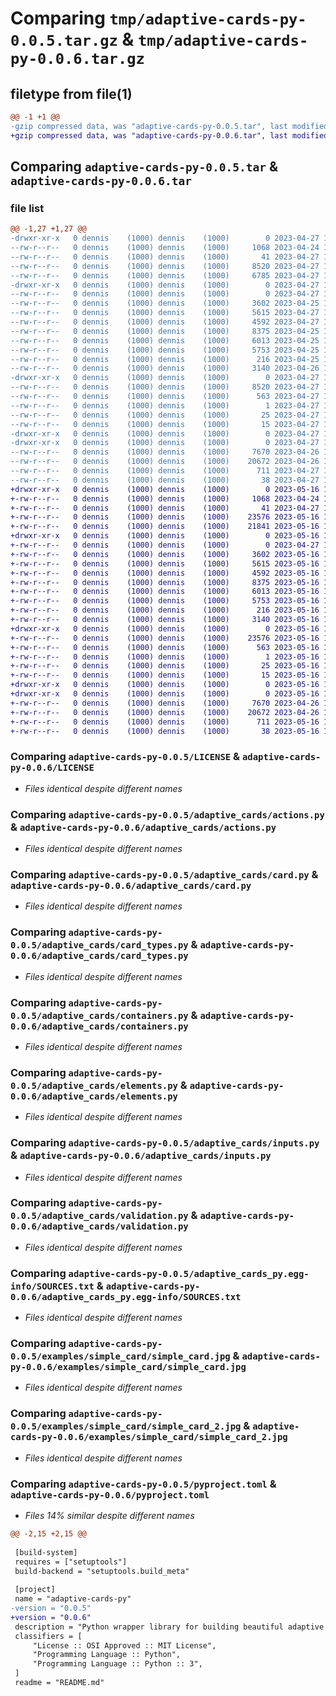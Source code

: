 # Comparing `tmp/adaptive-cards-py-0.0.5.tar.gz` & `tmp/adaptive-cards-py-0.0.6.tar.gz`

## filetype from file(1)

```diff
@@ -1 +1 @@
-gzip compressed data, was "adaptive-cards-py-0.0.5.tar", last modified: Thu Apr 27 18:28:36 2023, max compression
+gzip compressed data, was "adaptive-cards-py-0.0.6.tar", last modified: Tue May 16 18:53:12 2023, max compression
```

## Comparing `adaptive-cards-py-0.0.5.tar` & `adaptive-cards-py-0.0.6.tar`

### file list

```diff
@@ -1,27 +1,27 @@
-drwxr-xr-x   0 dennis    (1000) dennis    (1000)        0 2023-04-27 18:28:36.935849 adaptive-cards-py-0.0.5/
--rw-r--r--   0 dennis    (1000) dennis    (1000)     1068 2023-04-24 18:32:53.000000 adaptive-cards-py-0.0.5/LICENSE
--rw-r--r--   0 dennis    (1000) dennis    (1000)       41 2023-04-27 18:12:27.000000 adaptive-cards-py-0.0.5/MANIFEST.in
--rw-r--r--   0 dennis    (1000) dennis    (1000)     8520 2023-04-27 18:28:36.935849 adaptive-cards-py-0.0.5/PKG-INFO
--rw-r--r--   0 dennis    (1000) dennis    (1000)     6785 2023-04-27 18:28:26.000000 adaptive-cards-py-0.0.5/README.md
-drwxr-xr-x   0 dennis    (1000) dennis    (1000)        0 2023-04-27 18:28:36.935849 adaptive-cards-py-0.0.5/adaptive_cards/
--rw-r--r--   0 dennis    (1000) dennis    (1000)        0 2023-04-27 18:12:27.000000 adaptive-cards-py-0.0.5/adaptive_cards/__init__.py
--rw-r--r--   0 dennis    (1000) dennis    (1000)     3602 2023-04-25 16:45:04.000000 adaptive-cards-py-0.0.5/adaptive_cards/actions.py
--rw-r--r--   0 dennis    (1000) dennis    (1000)     5615 2023-04-27 18:19:30.000000 adaptive-cards-py-0.0.5/adaptive_cards/card.py
--rw-r--r--   0 dennis    (1000) dennis    (1000)     4592 2023-04-27 18:12:27.000000 adaptive-cards-py-0.0.5/adaptive_cards/card_types.py
--rw-r--r--   0 dennis    (1000) dennis    (1000)     8375 2023-04-25 16:45:04.000000 adaptive-cards-py-0.0.5/adaptive_cards/containers.py
--rw-r--r--   0 dennis    (1000) dennis    (1000)     6013 2023-04-25 16:45:04.000000 adaptive-cards-py-0.0.5/adaptive_cards/elements.py
--rw-r--r--   0 dennis    (1000) dennis    (1000)     5753 2023-04-25 16:45:04.000000 adaptive-cards-py-0.0.5/adaptive_cards/inputs.py
--rw-r--r--   0 dennis    (1000) dennis    (1000)      216 2023-04-25 16:45:04.000000 adaptive-cards-py-0.0.5/adaptive_cards/utils.py
--rw-r--r--   0 dennis    (1000) dennis    (1000)     3140 2023-04-26 17:52:15.000000 adaptive-cards-py-0.0.5/adaptive_cards/validation.py
-drwxr-xr-x   0 dennis    (1000) dennis    (1000)        0 2023-04-27 18:28:36.935849 adaptive-cards-py-0.0.5/adaptive_cards_py.egg-info/
--rw-r--r--   0 dennis    (1000) dennis    (1000)     8520 2023-04-27 18:28:36.000000 adaptive-cards-py-0.0.5/adaptive_cards_py.egg-info/PKG-INFO
--rw-r--r--   0 dennis    (1000) dennis    (1000)      563 2023-04-27 18:28:36.000000 adaptive-cards-py-0.0.5/adaptive_cards_py.egg-info/SOURCES.txt
--rw-r--r--   0 dennis    (1000) dennis    (1000)        1 2023-04-27 18:28:36.000000 adaptive-cards-py-0.0.5/adaptive_cards_py.egg-info/dependency_links.txt
--rw-r--r--   0 dennis    (1000) dennis    (1000)       25 2023-04-27 18:28:36.000000 adaptive-cards-py-0.0.5/adaptive_cards_py.egg-info/requires.txt
--rw-r--r--   0 dennis    (1000) dennis    (1000)       15 2023-04-27 18:28:36.000000 adaptive-cards-py-0.0.5/adaptive_cards_py.egg-info/top_level.txt
-drwxr-xr-x   0 dennis    (1000) dennis    (1000)        0 2023-04-27 18:28:36.935849 adaptive-cards-py-0.0.5/examples/
-drwxr-xr-x   0 dennis    (1000) dennis    (1000)        0 2023-04-27 18:28:36.935849 adaptive-cards-py-0.0.5/examples/simple_card/
--rw-r--r--   0 dennis    (1000) dennis    (1000)     7670 2023-04-26 17:52:15.000000 adaptive-cards-py-0.0.5/examples/simple_card/simple_card.jpg
--rw-r--r--   0 dennis    (1000) dennis    (1000)    20672 2023-04-26 17:52:15.000000 adaptive-cards-py-0.0.5/examples/simple_card/simple_card_2.jpg
--rw-r--r--   0 dennis    (1000) dennis    (1000)      711 2023-04-27 18:27:46.000000 adaptive-cards-py-0.0.5/pyproject.toml
--rw-r--r--   0 dennis    (1000) dennis    (1000)       38 2023-04-27 18:28:36.935849 adaptive-cards-py-0.0.5/setup.cfg
+drwxr-xr-x   0 dennis    (1000) dennis    (1000)        0 2023-05-16 18:53:12.629420 adaptive-cards-py-0.0.6/
+-rw-r--r--   0 dennis    (1000) dennis    (1000)     1068 2023-04-24 18:32:53.000000 adaptive-cards-py-0.0.6/LICENSE
+-rw-r--r--   0 dennis    (1000) dennis    (1000)       41 2023-04-27 18:12:27.000000 adaptive-cards-py-0.0.6/MANIFEST.in
+-rw-r--r--   0 dennis    (1000) dennis    (1000)    23576 2023-05-16 18:53:12.629420 adaptive-cards-py-0.0.6/PKG-INFO
+-rw-r--r--   0 dennis    (1000) dennis    (1000)    21841 2023-05-16 18:48:35.000000 adaptive-cards-py-0.0.6/README.md
+drwxr-xr-x   0 dennis    (1000) dennis    (1000)        0 2023-05-16 18:53:12.619420 adaptive-cards-py-0.0.6/adaptive_cards/
+-rw-r--r--   0 dennis    (1000) dennis    (1000)        0 2023-04-27 18:12:27.000000 adaptive-cards-py-0.0.6/adaptive_cards/__init__.py
+-rw-r--r--   0 dennis    (1000) dennis    (1000)     3602 2023-05-16 18:07:56.000000 adaptive-cards-py-0.0.6/adaptive_cards/actions.py
+-rw-r--r--   0 dennis    (1000) dennis    (1000)     5615 2023-05-16 18:07:56.000000 adaptive-cards-py-0.0.6/adaptive_cards/card.py
+-rw-r--r--   0 dennis    (1000) dennis    (1000)     4592 2023-05-16 18:07:56.000000 adaptive-cards-py-0.0.6/adaptive_cards/card_types.py
+-rw-r--r--   0 dennis    (1000) dennis    (1000)     8375 2023-05-16 18:07:56.000000 adaptive-cards-py-0.0.6/adaptive_cards/containers.py
+-rw-r--r--   0 dennis    (1000) dennis    (1000)     6013 2023-05-16 18:07:56.000000 adaptive-cards-py-0.0.6/adaptive_cards/elements.py
+-rw-r--r--   0 dennis    (1000) dennis    (1000)     5753 2023-05-16 18:07:56.000000 adaptive-cards-py-0.0.6/adaptive_cards/inputs.py
+-rw-r--r--   0 dennis    (1000) dennis    (1000)      216 2023-05-16 18:07:56.000000 adaptive-cards-py-0.0.6/adaptive_cards/utils.py
+-rw-r--r--   0 dennis    (1000) dennis    (1000)     3140 2023-05-16 18:07:56.000000 adaptive-cards-py-0.0.6/adaptive_cards/validation.py
+drwxr-xr-x   0 dennis    (1000) dennis    (1000)        0 2023-05-16 18:53:12.619420 adaptive-cards-py-0.0.6/adaptive_cards_py.egg-info/
+-rw-r--r--   0 dennis    (1000) dennis    (1000)    23576 2023-05-16 18:53:12.000000 adaptive-cards-py-0.0.6/adaptive_cards_py.egg-info/PKG-INFO
+-rw-r--r--   0 dennis    (1000) dennis    (1000)      563 2023-05-16 18:53:12.000000 adaptive-cards-py-0.0.6/adaptive_cards_py.egg-info/SOURCES.txt
+-rw-r--r--   0 dennis    (1000) dennis    (1000)        1 2023-05-16 18:53:12.000000 adaptive-cards-py-0.0.6/adaptive_cards_py.egg-info/dependency_links.txt
+-rw-r--r--   0 dennis    (1000) dennis    (1000)       25 2023-05-16 18:53:12.000000 adaptive-cards-py-0.0.6/adaptive_cards_py.egg-info/requires.txt
+-rw-r--r--   0 dennis    (1000) dennis    (1000)       15 2023-05-16 18:53:12.000000 adaptive-cards-py-0.0.6/adaptive_cards_py.egg-info/top_level.txt
+drwxr-xr-x   0 dennis    (1000) dennis    (1000)        0 2023-05-16 18:53:12.619420 adaptive-cards-py-0.0.6/examples/
+drwxr-xr-x   0 dennis    (1000) dennis    (1000)        0 2023-05-16 18:53:12.619420 adaptive-cards-py-0.0.6/examples/simple_card/
+-rw-r--r--   0 dennis    (1000) dennis    (1000)     7670 2023-04-26 17:52:15.000000 adaptive-cards-py-0.0.6/examples/simple_card/simple_card.jpg
+-rw-r--r--   0 dennis    (1000) dennis    (1000)    20672 2023-04-26 17:52:15.000000 adaptive-cards-py-0.0.6/examples/simple_card/simple_card_2.jpg
+-rw-r--r--   0 dennis    (1000) dennis    (1000)      711 2023-05-16 18:53:00.000000 adaptive-cards-py-0.0.6/pyproject.toml
+-rw-r--r--   0 dennis    (1000) dennis    (1000)       38 2023-05-16 18:53:12.629420 adaptive-cards-py-0.0.6/setup.cfg
```

### Comparing `adaptive-cards-py-0.0.5/LICENSE` & `adaptive-cards-py-0.0.6/LICENSE`

 * *Files identical despite different names*

### Comparing `adaptive-cards-py-0.0.5/adaptive_cards/actions.py` & `adaptive-cards-py-0.0.6/adaptive_cards/actions.py`

 * *Files identical despite different names*

### Comparing `adaptive-cards-py-0.0.5/adaptive_cards/card.py` & `adaptive-cards-py-0.0.6/adaptive_cards/card.py`

 * *Files identical despite different names*

### Comparing `adaptive-cards-py-0.0.5/adaptive_cards/card_types.py` & `adaptive-cards-py-0.0.6/adaptive_cards/card_types.py`

 * *Files identical despite different names*

### Comparing `adaptive-cards-py-0.0.5/adaptive_cards/containers.py` & `adaptive-cards-py-0.0.6/adaptive_cards/containers.py`

 * *Files identical despite different names*

### Comparing `adaptive-cards-py-0.0.5/adaptive_cards/elements.py` & `adaptive-cards-py-0.0.6/adaptive_cards/elements.py`

 * *Files identical despite different names*

### Comparing `adaptive-cards-py-0.0.5/adaptive_cards/inputs.py` & `adaptive-cards-py-0.0.6/adaptive_cards/inputs.py`

 * *Files identical despite different names*

### Comparing `adaptive-cards-py-0.0.5/adaptive_cards/validation.py` & `adaptive-cards-py-0.0.6/adaptive_cards/validation.py`

 * *Files identical despite different names*

### Comparing `adaptive-cards-py-0.0.5/adaptive_cards_py.egg-info/SOURCES.txt` & `adaptive-cards-py-0.0.6/adaptive_cards_py.egg-info/SOURCES.txt`

 * *Files identical despite different names*

### Comparing `adaptive-cards-py-0.0.5/examples/simple_card/simple_card.jpg` & `adaptive-cards-py-0.0.6/examples/simple_card/simple_card.jpg`

 * *Files identical despite different names*

### Comparing `adaptive-cards-py-0.0.5/examples/simple_card/simple_card_2.jpg` & `adaptive-cards-py-0.0.6/examples/simple_card/simple_card_2.jpg`

 * *Files identical despite different names*

### Comparing `adaptive-cards-py-0.0.5/pyproject.toml` & `adaptive-cards-py-0.0.6/pyproject.toml`

 * *Files 14% similar despite different names*

```diff
@@ -2,15 +2,15 @@
 
 [build-system]
 requires = ["setuptools"]
 build-backend = "setuptools.build_meta"
 
 [project]
 name = "adaptive-cards-py"
-version = "0.0.5"
+version = "0.0.6"
 description = "Python wrapper library for building beautiful adaptive cards"
 classifiers = [
     "License :: OSI Approved :: MIT License",
     "Programming Language :: Python",
     "Programming Language :: Python :: 3",
 ]
 readme = "README.md"
```

